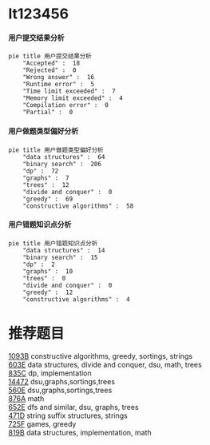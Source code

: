 # lt123456

<!-- tabs:start -->



#### **用户提交结果分析**

```mermaid
pie title 用户提交结果分析
    "Accepted" :  18
    "Rejected" :  0
    "Wrong answer" :  16
    "Runtime error" :  5
    "Time limit exceeded" :  7
    "Memory limit exceeded" :  4
    "Compilation error" :  0
    "Partial" :  0
```

#### **用户做题类型偏好分析**

```mermaid
pie title 用户做题类型偏好分析
    "data structures" :  64
    "binary search" :  206
    "dp" :  72
    "graphs" :  7
    "trees" :  12
    "divide and conquer" :  0
    "greedy" :  69
    "constructive algorithms" :  58
```
#### **用户错题知识点分析**

```mermaid
pie title 用户错题知识点分析
    "data structures" :  14
    "binary search" :  15
    "dp" :  2
    "graphs" :  10
    "trees" :  0
    "divide and conquer" :  0
    "greedy" :  12
    "constructive algorithms" :  4
```



<!-- tabs:end -->
# 推荐题目
[1093B](https://codeforces.com/contest/1093/problem/B)		constructive algorithms,
                        greedy,
                        sortings,
                        strings		  
[603E](https://codeforces.com/contest/603/problem/E)		data structures,
                        divide and conquer,
                        dsu,
                        math,
                        trees		  
[835C](https://codeforces.com/contest/835/problem/C)		dp,
                        implementation		  
[14472](https://codeforces.com/contest/1447/problem/2)		dsu,graphs,sortings,trees		  
[560E](https://codeforces.com/contest/560/problem/E)		dsu,graphs,sortings,trees		  
[876A](https://codeforces.com/contest/876/problem/A)		math		  
[652E](https://codeforces.com/contest/652/problem/E)		dfs and similar,
                        dsu,
                        graphs,
                        trees		  
[471D](https://codeforces.com/contest/471/problem/D)		string suffix structures,
                        strings		  
[725F](https://codeforces.com/contest/725/problem/F)		games,
                        greedy		  
[819B](https://codeforces.com/contest/819/problem/B)		data structures,
                        implementation,
                        math		  
